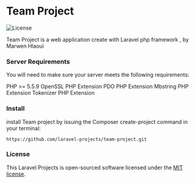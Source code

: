 # Team Project  
![License](https://poser.pugx.org/laravel/framework/license.svg)
 


Team Project is a web application create with Laravel php framework , by Marwen Hlaoui
 
### Server Requirements

You will need to make sure your server meets the following requirements:

PHP >= 5.5.9
OpenSSL PHP Extension
PDO PHP Extension
Mbstring PHP Extension
Tokenizer PHP Extension
 
### Install
 install Team project by issuing the Composer create-project command in your terminal:
```
https://github.com/laravel-projects/team-project.git
```

### License

This Laravel Projects is open-sourced software licensed under the [MIT license](http://opensource.org/licenses/MIT).
